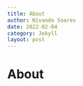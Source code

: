 ```yaml
---
title: About
author: Nivando Soares
date: 2022-02-04
category: Jekyll
layout: post
---
```


# About

